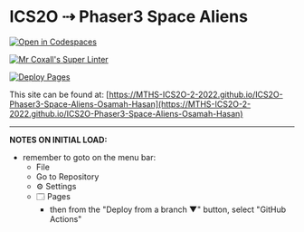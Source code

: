# ICS2O ⇢ Phaser3 Space Aliens

[![Open in Codespaces](https://classroom.github.com/assets/launch-codespace-7f7980b617ed060a017424585567c406b6ee15c891e84e1186181d67ecf80aa0.svg)](https://classroom.github.com/open-in-codespaces?assignment_repo_id=10856940)

[![Mr Coxall's Super Linter](https://github.com/MTHS-ICS2O-2-2022/ICS2O-Phaser3-Space-Aliens-Osamah-Hasan/workflows/Mr%20Coxall's%20Super%20Linter/badge.svg)](https://github.com/MTHS-ICS2O-2-2022/ICS2O-Phaser3-Space-Aliens-Osamah-Hasan/actions)

[![Deploy Pages](https://github.com/MTHS-ICS2O-2-2022/ICS2O-Phaser3-Space-Aliens-Osamah-Hasan/workflows/Deploy%20Pages/badge.svg)](https://github.com/MTHS-ICS2O-2-2022/ICS2O-Phaser3-Space-Aliens-Osamah-Hasan/actions)

This site can be found at: [https://MTHS-ICS2O-2-2022.github.io/ICS2O-Phaser3-Space-Aliens-Osamah-Hasan](https://MTHS-ICS2O-2-2022.github.io/ICS2O-Phaser3-Space-Aliens-Osamah-Hasan)

---

**NOTES ON INITIAL LOAD:**
- remember to goto on the menu bar:
  - File
  - Go to Repository
  - ⚙ Settings
  - 🗔 Pages
    - then from the "Deploy from a branch ▼" button, select "GitHub Actions"
